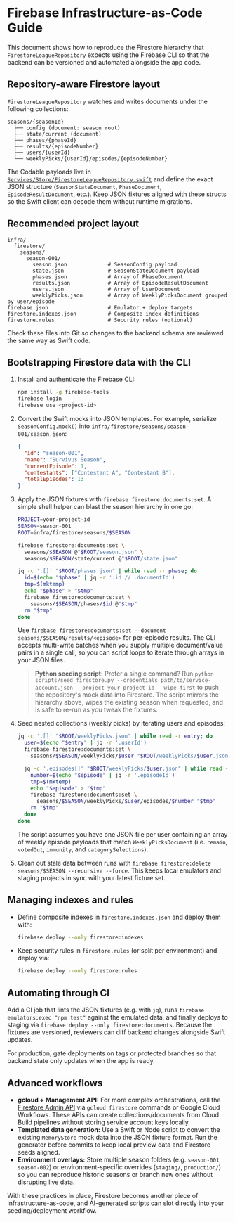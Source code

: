 # Firebase Infrastructure-as-Code Guide

This document shows how to reproduce the Firestore hierarchy that `FirestoreLeagueRepository` expects using the Firebase CLI so that the backend can be versioned and automated alongside the app code.

## Repository-aware Firestore layout

`FirestoreLeagueRepository` watches and writes documents under the following collections:

```
seasons/{seasonId}
  ├── config (document: season root)
  ├── state/current (document)
  ├── phases/{phaseId}
  ├── results/{episodeNumber}
  ├── users/{userId}
  └── weeklyPicks/{userId}/episodes/{episodeNumber}
```

The Codable payloads live in [`Services/Store/FirestoreLeagueRepository.swift`](../survivus/Services/Store/FirestoreLeagueRepository.swift) and define the exact JSON structure (`SeasonStateDocument`, `PhaseDocument`, `EpisodeResultDocument`, etc.). Keep JSON fixtures aligned with these structs so the Swift client can decode them without runtime migrations.

## Recommended project layout

```
infra/
  firestore/
    seasons/
      season-001/
        season.json             # SeasonConfig payload
        state.json              # SeasonStateDocument payload
        phases.json             # Array of PhaseDocument
        results.json            # Array of EpisodeResultDocument
        users.json              # Array of UserDocument
        weeklyPicks.json        # Array of WeeklyPicksDocument grouped by user/episode
firebase.json                   # Emulator + deploy targets
firestore.indexes.json          # Composite index definitions
firestore.rules                 # Security rules (optional)
```

Check these files into Git so changes to the backend schema are reviewed the same way as Swift code.

## Bootstrapping Firestore data with the CLI

1. Install and authenticate the Firebase CLI:
   ```bash
   npm install -g firebase-tools
   firebase login
   firebase use <project-id>
   ```

2. Convert the Swift mocks into JSON templates. For example, serialize `SeasonConfig.mock()` into `infra/firestore/seasons/season-001/season.json`:
   ```json
   {
     "id": "season-001",
     "name": "Survivus Season",
     "currentEpisode": 1,
     "contestants": ["Contestant A", "Contestant B"],
     "totalEpisodes": 13
   }
   ```

3. Apply the JSON fixtures with `firebase firestore:documents:set`. A simple shell helper can blast the season hierarchy in one go:
   ```bash
   PROJECT=your-project-id
   SEASON=season-001
   ROOT=infra/firestore/seasons/$SEASON

   firebase firestore:documents:set \
     seasons/$SEASON @"$ROOT/season.json" \
     seasons/$SEASON/state/current @"$ROOT/state.json"

   jq -c '.[]' "$ROOT/phases.json" | while read -r phase; do
     id=$(echo "$phase" | jq -r '.id // .documentId')
     tmp=$(mktemp)
     echo "$phase" > "$tmp"
     firebase firestore:documents:set \
       seasons/$SEASON/phases/$id @"$tmp"
     rm "$tmp"
   done
   ```

   Use `firebase firestore:documents:set --document seasons/$SEASON/results/<episode>` for per-episode results. The CLI accepts multi-write batches when you supply multiple document/value pairs in a single call, so you can script loops to iterate through arrays in your JSON files.

   > **Python seeding script:** Prefer a single command? Run `python scripts/seed_firestore.py --credentials path/to/service-account.json --project your-project-id --wipe-first` to push the repository's mock data into Firestore. The script mirrors the hierarchy above, wipes the existing season when requested, and is safe to re-run as you tweak the fixtures.

4. Seed nested collections (weekly picks) by iterating users and episodes:
   ```bash
   jq -c '.[]' "$ROOT/weeklyPicks.json" | while read -r entry; do
     user=$(echo "$entry" | jq -r '.userId')
     firebase firestore:documents:set \
       seasons/$SEASON/weeklyPicks/$user "$ROOT/weeklyPicks/$user.json"

     jq -c '.episodes[]' "$ROOT/weeklyPicks/$user.json" | while read -r episode; do
       number=$(echo "$episode" | jq -r '.episodeId')
       tmp=$(mktemp)
       echo "$episode" > "$tmp"
       firebase firestore:documents:set \
         seasons/$SEASON/weeklyPicks/$user/episodes/$number "$tmp"
       rm "$tmp"
     done
   done
   ```

   The script assumes you have one JSON file per user containing an array of weekly episode payloads that match `WeeklyPicksDocument` (i.e. `remain`, `votedOut`, `immunity`, and `categorySelections`).

5. Clean out stale data between runs with `firebase firestore:delete seasons/$SEASON --recursive --force`. This keeps local emulators and staging projects in sync with your latest fixture set.

## Managing indexes and rules

- Define composite indexes in `firestore.indexes.json` and deploy them with:
  ```bash
  firebase deploy --only firestore:indexes
  ```

- Keep security rules in `firestore.rules` (or split per environment) and deploy via:
  ```bash
  firebase deploy --only firestore:rules
  ```

## Automating through CI

Add a CI job that lints the JSON fixtures (e.g. with `jq`), runs `firebase emulators:exec "npm test"` against the emulated data, and finally deploys to staging via `firebase deploy --only firestore:documents`. Because the fixtures are versioned, reviewers can diff backend changes alongside Swift updates.

For production, gate deployments on tags or protected branches so that backend state only updates when the app is ready.

## Advanced workflows

- **gcloud + Management API:** For more complex orchestrations, call the [Firestore Admin API](https://cloud.google.com/firestore/docs/reference/rest) via `gcloud firestore` commands or Google Cloud Workflows. These APIs can create collections/documents from Cloud Build pipelines without storing service account keys locally.
- **Templated data generation:** Use a Swift or Node script to convert the existing `MemoryStore` mock data into the JSON fixture format. Run the generator before commits to keep local preview data and Firestore seeds aligned.
- **Environment overlays:** Store multiple season folders (e.g. `season-001`, `season-002`) or environment-specific overrides (`staging/`, `production/`) so you can reproduce historic seasons or branch new ones without disrupting live data.

With these practices in place, Firestore becomes another piece of infrastructure-as-code, and AI-generated scripts can slot directly into your seeding/deployment workflow.
